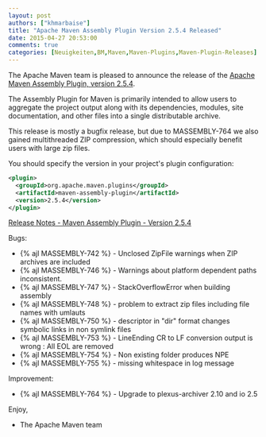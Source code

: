 ```yaml
---
layout: post
authors: ["khmarbaise"]
title: "Apache Maven Assembly Plugin Version 2.5.4 Released"
date: 2015-04-27 20:53:00
comments: true
categories: [Neuigkeiten,BM,Maven,Maven-Plugins,Maven-Plugin-Releases]
---
```

The Apache Maven team is pleased to announce the release of the 
[Apache Maven Assembly Plugin, version 2.5.4](http://maven.apache.org/plugins/maven-assembly-plugin/).

The Assembly Plugin for Maven is primarily intended to allow users to aggregate
the project output along with its dependencies, modules, site documentation,
and other files into a single distributable archive.

This release is mostly a bugfix release, but due to MASSEMBLY-764 we
also gained multithreaded ZIP compression, which should especially
benefit users with large zip files.

You should specify the version in your project's plugin configuration:

``` xml
<plugin>
  <groupId>org.apache.maven.plugins</groupId>
  <artifactId>maven-assembly-plugin</artifactId>
  <version>2.5.4</version>
</plugin>
```
<!-- more -->

[Release Notes - Maven Assembly Plugin - Version 2.5.4](https://issues.apache.org/jira/secure/ReleaseNote.jspa?projectId=12317220&version=12330363)

Bugs:

 * {% ajl MASSEMBLY-742 %} - Unclosed ZipFile warnings when ZIP archives are included
 * {% ajl MASSEMBLY-746 %} - Warnings about platform dependent paths inconsistent.
 * {% ajl MASSEMBLY-747 %} - StackOverflowError when building assembly
 * {% ajl MASSEMBLY-748 %} - problem to extract zip files including file names with umlauts
 * {% ajl MASSEMBLY-750 %} - descriptor in "dir" format changes symbolic links in non symlink files
 * {% ajl MASSEMBLY-753 %} - LineEnding CR to LF conversion output is wrong : All EOL are removed
 * {% ajl MASSEMBLY-754 %} - Non existing folder produces NPE
 * {% ajl MASSEMBLY-755 %} - missing whitespace in log message

Improvement:

 * {% ajl MASSEMBLY-764 %} - Upgrade to plexus-archiver 2.10 and io 2.5

Enjoy,

- The Apache Maven team

